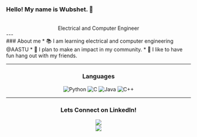 ### Hello! My name is Wubshet. 👋  
<br>
<div align="center">Electrical and Computer Engineer</div>
---
<br>
### About me
* 📚️ I am learning electrical and computer engineering @AASTU 
* 🎯 I plan to make an impact in my community.
* 💯️ I like to have fun hang out with my friends.

<div align="center">

---
### Languages

![Python](https://img.shields.io/badge/-Python-000?&logo=Python)
![C](https://img.shields.io/badge/-C-000?&logo=C)
![Java](https://img.shields.io/badge/-Java-000?&logo=Java&logoColor=007396)
![C++](https://img.shields.io/badge/-C++-000?&logo=c%2b%2b&logoColor=00599C)

---
<h3> Lets Connect on LinkedIn! </h3>
<a href="https://www.linkedin.com/in/wubshet-zeleke-1a6aa71a8/">
  <img src="https://img.shields.io/badge/LinkedIn-0077B5?style=Plastic&logo=linkedin&logoColor=silver" />
</a>  

<br>

<div align="center" >
  <a  href="https://github.com/wubeZ">
    <img align="center" src="https://github-readme-stats.vercel.app/api?username=wubeZ&theme=blue-green" />
  </a>
</div> 
  <br>

